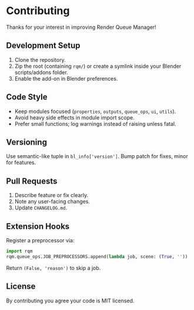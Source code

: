 # Contributing

Thanks for your interest in improving Render Queue Manager!

## Development Setup
1. Clone the repository.
2. Zip the root (containing `rqm/`) or create a symlink inside your Blender scripts/addons folder.
3. Enable the add-on in Blender preferences.

## Code Style
- Keep modules focused (`properties`, `outputs`, `queue_ops`, `ui`, `utils`).
- Avoid heavy side effects in module import scope.
- Prefer small functions; log warnings instead of raising unless fatal.

## Versioning
Use semantic-like tuple in `bl_info['version']`. Bump patch for fixes, minor for features.

## Pull Requests
1. Describe feature or fix clearly.
2. Note any user-facing changes.
3. Update `CHANGELOG.md`.

## Extension Hooks
Register a preprocessor via:
```python
import rqm
rqm.queue_ops.JOB_PREPROCESSORS.append(lambda job, scene: (True, ''))
```
Return `(False, 'reason')` to skip a job.

## License
By contributing you agree your code is MIT licensed.
